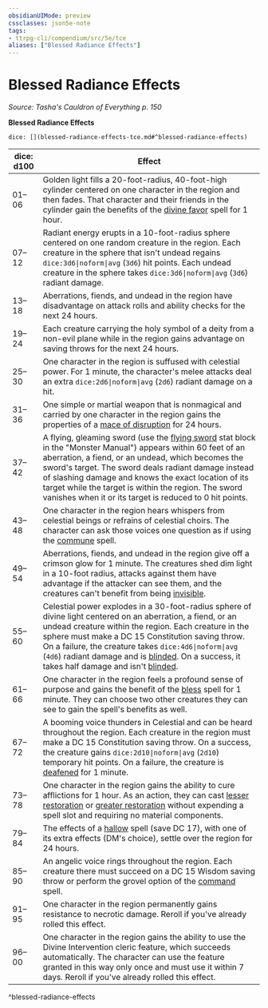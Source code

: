 ```yaml
---
obsidianUIMode: preview
cssclasses: json5e-note
tags:
- ttrpg-cli/compendium/src/5e/tce
aliases: ["Blessed Radiance Effects"]
---
```

# Blessed Radiance Effects
*Source: Tasha's Cauldron of Everything p. 150* 

**Blessed Radiance Effects**

`dice: [](blessed-radiance-effects-tce.md#^blessed-radiance-effects)`

| dice: d100 | Effect |
|------------|--------|
| 01–06 | Golden light fills a 20-foot-radius, 40-foot-high cylinder centered on one character in the region and then fades. That character and their friends in the cylinder gain the benefits of the [divine favor](3-Compendium/spells/divine-favor-xphb.md) spell for 1 hour. |
| 07–12 | Radiant energy erupts in a 10-foot-radius sphere centered on one random creature in the region. Each creature in the sphere that isn't undead regains `dice:3d6\|noform\|avg` (`3d6`) hit points. Each undead creature in the sphere takes `dice:3d6\|noform\|avg` (`3d6`) radiant damage. |
| 13–18 | Aberrations, fiends, and undead in the region have disadvantage on attack rolls and ability checks for the next 24 hours. |
| 19–24 | Each creature carrying the holy symbol of a deity from a non-evil plane while in the region gains advantage on saving throws for the next 24 hours. |
| 25–30 | One character in the region is suffused with celestial power. For 1 minute, the character's melee attacks deal an extra `dice:2d6\|noform\|avg` (`2d6`) radiant damage on a hit. |
| 31–36 | One simple or martial weapon that is nonmagical and carried by one character in the region gains the properties of a [mace of disruption](3-Compendium/items/mace-of-disruption-xdmg.md) for 24 hours. |
| 37–42 | A flying, gleaming sword (use the [flying sword](3-Compendium/bestiary/construct/animated-flying-sword-xmm.md) stat block in the "Monster Manual") appears within 60 feet of an aberration, a fiend, or an undead, which becomes the sword's target. The sword deals radiant damage instead of slashing damage and knows the exact location of its target while the target is within the region. The sword vanishes when it or its target is reduced to 0 hit points. |
| 43–48 | One character in the region hears whispers from celestial beings or refrains of celestial choirs. The character can ask those voices one question as if using the [commune](3-Compendium/spells/commune-xphb.md) spell. |
| 49–54 | Aberrations, fiends, and undead in the region give off a crimson glow for 1 minute. The creatures shed dim light in a 10-foot radius, attacks against them have advantage if the attacker can see them, and the creatures can't benefit from being [invisible](3-Compendium/rules/conditions.md#Invisible). |
| 55–60 | Celestial power explodes in a 30-foot-radius sphere of divine light centered on an aberration, a fiend, or an undead creature within the region. Each creature in the sphere must make a DC 15 Constitution saving throw. On a failure, the creature takes `dice:4d6\|noform\|avg` (`4d6`) radiant damage and is [blinded](3-Compendium/rules/conditions.md#Blinded). On a success, it takes half damage and isn't [blinded](3-Compendium/rules/conditions.md#Blinded). |
| 61–66 | One character in the region feels a profound sense of purpose and gains the benefit of the [bless](3-Compendium/spells/bless-xphb.md) spell for 1 minute. They can choose two other creatures they can see to gain the spell's benefits as well. |
| 67–72 | A booming voice thunders in Celestial and can be heard throughout the region. Each creature in the region must make a DC 15 Constitution saving throw. On a success, the creature gains `dice:2d10\|noform\|avg` (`2d10`) temporary hit points. On a failure, the creature is [deafened](3-Compendium/rules/conditions.md#Deafened) for 1 minute. |
| 73–78 | One character in the region gains the ability to cure afflictions for 1 hour. As an action, they can cast [lesser restoration](3-Compendium/spells/lesser-restoration-xphb.md) or [greater restoration](3-Compendium/spells/greater-restoration-xphb.md) without expending a spell slot and requiring no material components. |
| 79–84 | The effects of a [hallow](3-Compendium/spells/hallow-xphb.md) spell (save DC 17), with one of its extra effects (DM's choice), settle over the region for 24 hours. |
| 85–90 | An angelic voice rings throughout the region. Each creature there must succeed on a DC 15 Wisdom saving throw or perform the grovel option of the [command](3-Compendium/spells/command-xphb.md) spell. |
| 91–95 | One character in the region permanently gains resistance to necrotic damage. Reroll if you've already rolled this effect. |
| 96–00 | One character in the region gains the ability to use the Divine Intervention cleric feature, which succeeds automatically. The character can use the feature granted in this way only once and must use it within 7 days. Reroll if you've already rolled this effect. |
^blessed-radiance-effects